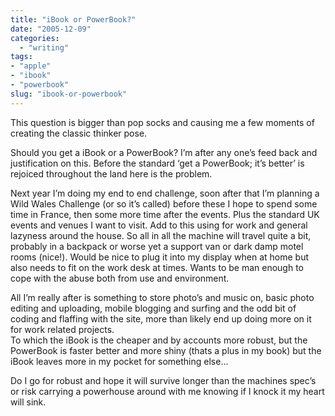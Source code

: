 ```yaml
---
title: "iBook or PowerBook?"
date: "2005-12-09"
categories: 
  - "writing"
tags:
- "apple"
- "ibook"
- "powerbook"
slug: "ibook-or-powerbook"
---
```


This question is bigger than pop socks and causing me a few moments of creating the classic thinker pose.
  
Should you get a iBook or a PowerBook? I’m after any one’s feed back and justification on this. Before the standard ‘get a PowerBook; it’s better’ is rejoiced throughout the land here is the problem.
  
Next year I’m doing my end to end challenge, soon after that I’m planning a Wild Wales Challenge (or so it’s called) before these I hope to spend some time in France, then some more time after the events. Plus the standard UK events and venues I want to visit. Add to this using for work and general lazyness around the house. So all in all the machine will travel quite a bit, probably in a backpack or worse yet a support van or dark damp motel rooms (nice!). Would be nice to plug it into my display when at home but also needs to fit on the work desk at times. Wants to be man enough to cope with the abuse both from use and environment.
  
All I’m really after is something to store photo’s and music on, basic photo editing and uploading, mobile blogging and surfing and the odd bit of coding and flaffing with the site, more than likely end up doing more on it for work related projects.  
To which the iBook is the cheaper and by accounts more robust, but the PowerBook is faster better and more shiny (thats a plus in my book) but the iBook leaves more in my pocket for something else…
  
Do I go for robust and hope it will survive longer than the machines spec’s or risk carrying a powerhouse around with me knowing if I knock it my heart will sink.
